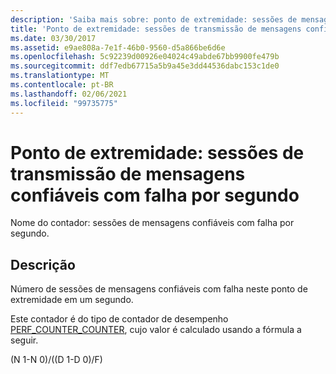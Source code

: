 ```yaml
---
description: 'Saiba mais sobre: ponto de extremidade: sessões de mensagens confiáveis com falha por segundo'
title: 'Ponto de extremidade: sessões de transmissão de mensagens confiáveis com falha por segundo'
ms.date: 03/30/2017
ms.assetid: e9ae808a-7e1f-46b0-9560-d5a866be6d6e
ms.openlocfilehash: 5c92239d00926e04024c49abde67bb9900fe479b
ms.sourcegitcommit: ddf7edb67715a5b9a45e3dd44536dabc153c1de0
ms.translationtype: MT
ms.contentlocale: pt-BR
ms.lasthandoff: 02/06/2021
ms.locfileid: "99735775"
---
```

# <a name="endpoint-reliable-messaging-sessions-faulted-per-second"></a>Ponto de extremidade: sessões de transmissão de mensagens confiáveis com falha por segundo

Nome do contador: sessões de mensagens confiáveis com falha por segundo.  
  
## <a name="description"></a>Descrição  

 Número de sessões de mensagens confiáveis com falha neste ponto de extremidade em um segundo.  
  
 Este contador é do tipo de contador de desempenho [PERF_COUNTER_COUNTER](/previous-versions/windows/it-pro/windows-server-2003/cc740048(v=ws.10)), cujo valor é calculado usando a fórmula a seguir.  
  
 (N 1-N 0)/((D 1-D 0)/F)
